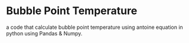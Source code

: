 # Bubble Point Temperature 
a code that calculate bubble point temperature using antoine equation in python using Pandas & Numpy.
